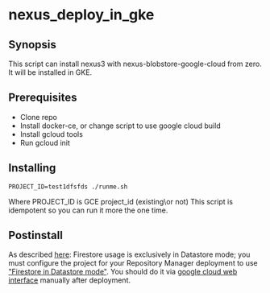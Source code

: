 # nexus_deploy_in_gke

Synopsis
----------

This script can install nexus3 with nexus-blobstore-google-cloud from zero. It will be installed in GKE.

Prerequisites
----------

- Clone repo
- Install docker-ce, or change script to use google cloud build
- Install gcloud tools
- Run gcloud init

Installing
----------
```
PROJECT_ID=test1dfsfds ./runme.sh
```
Where PROJECT_ID is GCE project_id (existing\or not)
This script is idempotent so you can run it more the one time.

Postinstall
----------
 As described [here](https://github.com/sonatype-nexus-community/nexus-blobstore-google-cloud):
Firestore usage is exclusively in Datastore mode; you must configure the project for your Repository Manager deployment
to use ["Firestore in Datastore mode"](https://cloud.google.com/firestore/docs/firestore-or-datastore). You should do it via [google cloud web interface](https://console.cloud.google.com/firestore) manually after deployment.
